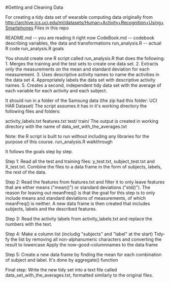 #Getting and Cleaning Data

For creating a tidy data set of wearable computing data originally from http://archive.ics.uci.edu/ml/datasets/Human+Activity+Recognition+Using+Smartphones Files in this repo

README.md -- you are reading it right now CodeBook.md -- codebook describing variables, the data and transformations run_analysis.R -- actual R code run_analysis.R goals

You should create one R script called run_analysis.R that does the following: 1. Merges the training and the test sets to create one data set. 2. Extracts only the measurements on the mean and standard deviation for each measurement. 3. Uses descriptive activity names to name the activities in the data set 4. Appropriately labels the data set with descriptive activity names. 5. Creates a second, independent tidy data set with the average of each variable for each activity and each subject.

It should run in a folder of the Samsung data (the zip had this folder: UCI HAR Dataset) The script assumes it has in it's working directory the following files and folders:

activity_labels.txt features.txt test/ train/ The output is created in working directory with the name of data_set_with_the_averages.txt

Note: the R script is built to run without including any libraries for the purpose of this course. run_analysis.R walkthrough

It follows the goals step by step.

Step 1: Read all the test and training files: y_test.txt, subject_test.txt and X_test.txt. Combine the files to a data frame in the form of subjects, labels, the rest of the data.

Step 2: Read the features from features.txt and filter it to only leave features that are either means ("mean()") or standard deviations ("std()"). The reason for leaving out meanFreq() is that the goal for this step is to only include means and standard deviations of measurements, of which meanFreq() is neither. A new data frame is then created that includes subjects, labels and the described features.

Step 3: Read the activity labels from activity_labels.txt and replace the numbers with the text.

Step 4: Make a column list (includig "subjects" and "label" at the start) Tidy-fy the list by removing all non-alphanumeric characters and converting the result to lowercase Apply the now-good-columnnames to the data frame

Step 5: Create a new data frame by finding the mean for each combination of subject and label. It's done by aggregate() function

Final step: Write the new tidy set into a text file called data_set_with_the_averages.txt, formatted similarly to the original files.
